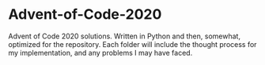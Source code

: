 # Advent-of-Code-2020
Advent of Code 2020 solutions. Written in Python and then, somewhat, optimized for the repository.
Each folder will include the thought process for my implementation, and any problems I may have faced.
